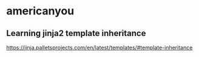 # americanyou

## Learning jinja2 template inheritance

https://jinja.palletsprojects.com/en/latest/templates/#template-inheritance
